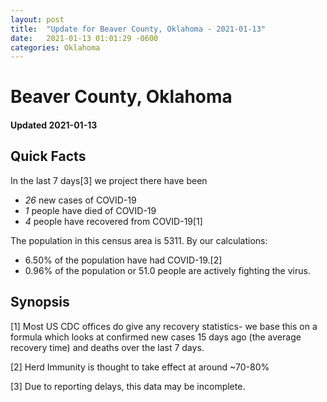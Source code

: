 ```yaml
---
layout: post
title:  "Update for Beaver County, Oklahoma - 2021-01-13"
date:   2021-01-13 01:01:29 -0600
categories: Oklahoma
---
```


# Beaver County, Oklahoma
#### Updated 2021-01-13

## Quick Facts

In the last 7 days[3] we project there have been
- *26* new cases of COVID-19
- *1* people have died of COVID-19
- *4* people have recovered from COVID-19[1]

The population in this census area is 5311. By our calculations:
- 6.50% of the population have had COVID-19.[2]
- 0.96% of the population or 51.0 people are actively fighting the virus.

## Synopsis




[1] Most US CDC offices do give any recovery statistics- we base this on a formula which looks at confirmed new cases
15 days ago (the average recovery time) and deaths over the last 7 days.

[2] Herd Immunity is thought to take effect at around ~70-80%

[3] Due to reporting delays, this data may be incomplete.
 
    
